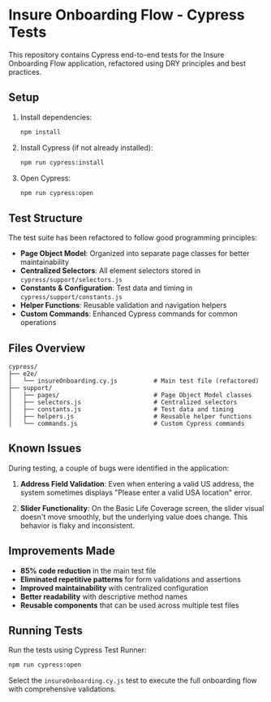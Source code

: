 # Insure Onboarding Flow - Cypress Tests

This repository contains Cypress end-to-end tests for the Insure Onboarding Flow application, refactored using DRY principles and best practices.

## Setup

1. Install dependencies:
   ```bash
   npm install
   ```

2. Install Cypress (if not already installed):
   ```bash
   npm run cypress:install
   ```

3. Open Cypress:
   ```bash
   npm run cypress:open
   ```

## Test Structure

The test suite has been refactored to follow good programming principles:

- **Page Object Model**: Organized into separate page classes for better maintainability
- **Centralized Selectors**: All element selectors stored in `cypress/support/selectors.js`
- **Constants & Configuration**: Test data and timing in `cypress/support/constants.js`
- **Helper Functions**: Reusable validation and navigation helpers
- **Custom Commands**: Enhanced Cypress commands for common operations

## Files Overview

```
cypress/
├── e2e/
│   └── insureOnboarding.cy.js          # Main test file (refactored)
├── support/
│   ├── pages/                          # Page Object Model classes
│   ├── selectors.js                    # Centralized selectors
│   ├── constants.js                    # Test data and timing
│   ├── helpers.js                      # Reusable helper functions
│   └── commands.js                     # Custom Cypress commands
```

## Known Issues

During testing, a couple of bugs were identified in the application:

1. **Address Field Validation**: Even when entering a valid US address, the system sometimes displays "Please enter a valid USA location" error.

2. **Slider Functionality**: On the Basic Life Coverage screen, the slider visual doesn't move smoothly, but the underlying value does change. This behavior is flaky and inconsistent.


## Improvements Made

- **85% code reduction** in the main test file
- **Eliminated repetitive patterns** for form validations and assertions
- **Improved maintainability** with centralized configuration
- **Better readability** with descriptive method names
- **Reusable components** that can be used across multiple test files

## Running Tests

Run the tests using Cypress Test Runner:
```bash
npm run cypress:open
```

Select the `insureOnboarding.cy.js` test to execute the full onboarding flow with comprehensive validations.